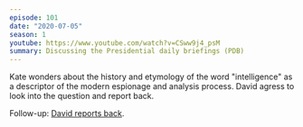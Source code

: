 ```yaml
---
episode: 101
date: "2020-07-05"
season: 1
youtube: https://www.youtube.com/watch?v=CSww9j4_psM
summary: Discussing the Presidential daily briefings (PDB)
---
```

Kate wonders about the history and etymology of the word "intelligence" as a descriptor of the modern espionage and analysis process. David agress to look into the question and report back.

Follow-up: [David reports back](https://inlieuof.fun/episode/181).
